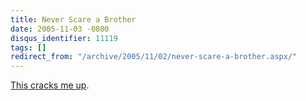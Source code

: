 ```yaml
---
title: Never Scare a Brother
date: 2005-11-03 -0800
disqus_identifier: 11119
tags: []
redirect_from: "/archive/2005/11/02/never-scare-a-brother.aspx/"
---
```


[This cracks me up](http://media.putfile.com/Never-Scare-a-Brother).

